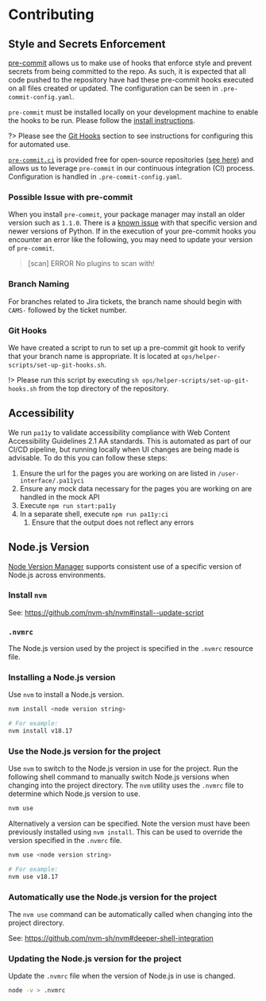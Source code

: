 # Contributing

## Style and Secrets Enforcement

[pre-commit](https://pre-commit.com) allows us to make use of hooks that enforce style and prevent secrets from being committed to the repo. As such, it is expected that all code pushed to the repository have had these pre-commit hooks executed on all files created or updated. The configuration can be seen in `.pre-commit-config.yaml`.

`pre-commit` must be installed locally on your development machine to enable the hooks to be run. Please follow the [install instructions](https://pre-commit.com/index.html#installation).

?> Please see the [Git Hooks](#git-hooks) section to see instructions for configuring this for automated use.

[`pre-commit.ci`](https://pre-commit.ci/) is provided free for open-source repositories ([see here](https://pre-commit.ci/#pricing)) and allows us to leverage `pre-commit` in our continuous integration (CI) process. Configuration is handled in `.pre-commit-config.yaml`.

### Possible Issue with pre-commit

When you install `pre-commit`, your package manager may install an older version such as `1.1.0`. There is a [known issue](https://github.com/Yelp/detect-secrets/issues/452) with that specific version and newer versions of Python. If in the execution of your pre-commit hooks you encounter an error like the following, you may need to update your version of `pre-commit`.

> [scan] ERROR No plugins to scan with!

### Branch Naming

For branches related to Jira tickets, the branch name should begin with `CAMS-` followed by the ticket number.

### Git Hooks

We have created a script to run to set up a pre-commit git hook to verify that your branch name is appropriate. It is located at `ops/helper-scripts/set-up-git-hooks.sh`.

!> Please run this script by executing `sh ops/helper-scripts/set-up-git-hooks.sh` from the top directory of the repository.

## Accessibility

We run `pa11y` to validate accessibility compliance with Web Content Accessibility Guidelines 2.1 AA standards. This is automated as part of our CI/CD pipeline, but running locally when UI changes are being made is advisable. To do this you can follow these steps:

1. Ensure the url for the pages you are working on are listed in `/user-interface/.pa11yci`
1. Ensure any mock data necessary for the pages you are working on are handled in the mock API
1. Execute `npm run start:pa11y`
1. In a separate shell, execute `npm run pa11y:ci`
    1. Ensure that the output does not reflect any errors

## Node.js Version

[Node Version Manager](https://github.com/nvm-sh/nvm) supports consistent use of a specific version of Node.js across environments.

### Install `nvm`

See: https://github.com/nvm-sh/nvm#install--update-script

### `.nvmrc`

The Node.js version used by the project is specified in the `.nvmrc` resource file.

### Installing a Node.js version

Use `nvm` to install a Node.js version.

```sh
nvm install <node version string>

# For example:
nvm install v18.17
```

### Use the Node.js version for the project

Use `nvm` to switch to the Node.js version in use for the project. Run the following shell command to manually switch Node.js versions
when changing into the project directory. The `nvm` utility uses the `.nvmrc` file to determine which Node.js version to use.

```sh
nvm use
```

Alternatively a version can be specified. Note the version must have been previously installed using `nvm install`. This can be
used to override the version specified in the `.nvmrc` file.

```sh
nvm use <node version string>

# For example:
nvm use v18.17
```

### Automatically use the Node.js version for the project

The `nvm use` command can be automatically called when changing into the project directory.

See: https://github.com/nvm-sh/nvm#deeper-shell-integration

### Updating the Node.js version for the project
Update the `.nvmrc` file when the version of Node.js in use is changed.

```sh
node -v > .nvmrc
```
